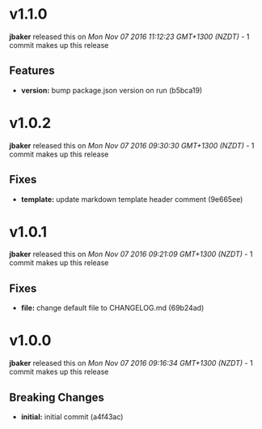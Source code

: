 
<!---
<div data-major="1" data-minor="1" data-patch="0" data-commit="b5bca19" class="release-body commit">
-->

# v1.1.0
**jbaker** released this on *Mon Nov 07 2016 11:12:23 GMT+1300 (NZDT)* - 1 commit makes up this release

## Features
* **version:** bump package.json version on run (b5bca19)



<!---
<div data-major="1" data-minor="0" data-patch="2" data-commit="9e665ee" class="release-body commit">
-->

# v1.0.2
**jbaker** released this on *Mon Nov 07 2016 09:30:30 GMT+1300 (NZDT)* - 1 commit makes up this release

## Fixes
* **template:** update markdown template header comment (9e665ee)



<!---
<div data-major="1" data-minor="0" data-patch="1" data-commit="69b24ad" class="release-body commit">
-->

# v1.0.1
**jbaker** released this on *Mon Nov 07 2016 09:21:09 GMT+1300 (NZDT)* - 1 commit makes up this release

## Fixes
* **file:** change default file to CHANGELOG.md (69b24ad)



<!---
<div data-major="1" data-minor="0" data-patch="0" data-commit="a4f43ac" class="release-body commit">
-->

# v1.0.0
**jbaker** released this on *Mon Nov 07 2016 09:16:34 GMT+1300 (NZDT)* - 1 commit makes up this release

## Breaking Changes
* **initial:** initial commit (a4f43ac)


